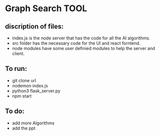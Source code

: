 # Graph Search TOOL

## discription of files:
* index.js is the node server that has the code for all the AI algorithms.
* src folder has the necessary code for the UI and react forntend.
* node modules have some user definied modules to help the server and client.


## To run:
* git clone url
* nodemon index.js
* python3 flask_server.py
* npm start



## To do:
* add more Algorithms
* add the ppt
